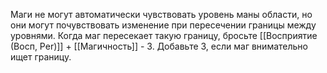 Маги не могут автоматически чувствовать уровень маны области, но они могут почувствовать изменение при пересечении границы между уровнями. Когда маг пересекает такую границу, бросьте 
[[Восприятие (Восп, Per)]] + [[Магичность]] - 3. Добавьте 3, если маг внимательно ищет границу.
